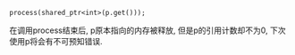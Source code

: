 ```
process(shared_ptr<int>(p.get()));
```
在调用process结束后, p原本指向的内存被释放, 但是p的引用计数却不为0, 下次使用p将会有不可预知错误.